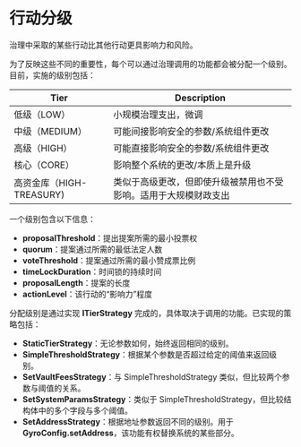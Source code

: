 # 行动分级

治理中采取的某些行动比其他行动更具影响力和风险。

为了反映这些不同的重要性，每个可以通过治理调用的功能都会被分配一个级别。目前，实施的级别包括：

| Tier                | Description                      |
| ------------------- | -------------------------------- |
| 低级（LOW）             | 小规模治理支出，微调                       |
| 中级（MEDIUM）          | 可能间接影响安全的参数/系统组件更改               |
| 高级（HIGH）            | 可能直接影响安全的参数/系统组件更改               |
| 核心（CORE）            | 影响整个系统的更改/本质上是升级                 |
| 高资金库（HIGH-TREASURY) | 类似于高级更改，但即使升级被禁用也不受影响。适用于大规模财政支出 |

一个级别包含以下信息：

* **proposalThreshold**：提出提案所需的最小投票权
* **quorum**：提案通过所需的最低法定人数
* **voteThreshold**：提案通过所需的最小赞成票比例
* **timeLockDuration**：时间锁的持续时间
* **proposalLength**：提案的长度
* **actionLevel**：该行动的“影响力”程度

分配级别是通过实现 **ITierStrategy** 完成的，具体取决于调用的功能。已实现的策略包括：

* **StaticTierStrategy**：无论参数如何，始终返回相同的级别。
* **SimpleThresholdStrategy**：根据某个参数是否超过给定的阈值来返回级别。
* **SetVaultFeesStrategy**：与 SimpleThresholdStrategy 类似，但比较两个参数与阈值的关系。
* **SetSystemParamsStrategy**：类似于 SimpleThresholdStrategy，但比较结构体中的多个字段与多个阈值。
* **SetAddressStrategy**：根据地址参数返回不同的级别。用于 **GyroConfig.setAddress**，该功能有权替换系统的某些部分。
